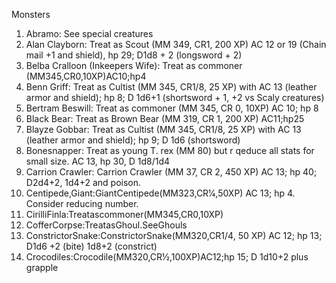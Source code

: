Monsters
1. Abramo: See special creatures
2. Alan Clayborn: Treat as Scout (MM 349, CR1, 200 XP) AC
12 or 19 (Chain mail +1 and shield), hp 29; D1d8 + 2
(longsword + 2)
3. Belba Cralloon (Inkeepers Wife): Treat as commoner
(MM345,CR0,10XP)AC10;hp4
4. Benn Griff: Treat as Cultist (MM 345, CR1/8, 25 XP) with
AC 13 (leather armor and shield); hp 8; D 1d6+1
(shortsword + 1, +2 vs Scaly creatures)
5. Bertram Beswill: Treat as commoner (MM 345, CR 0,
10XP) AC 10; hp 8
6. Black Bear: Treat as Brown Bear (MM 319, CR 1, 200 XP)
AC11;hp25
7. Blayze Gobbar: Treat as Cultist (MM 345, CR1/8, 25 XP)
with AC 13 (leather armor and shield); hp 9; D 1d6
(shortsword)
8. Bonesnapper: Treat as young T. rex (MM 80) but r     qeduce
all stats for small size. AC 13, hp 30, D 1d8/1d4
9. Carrion Crawler: Carrion Crawler (MM 37, CR 2, 450 XP)
AC 13; hp 40; D2d4+2, 1d4+2 and poison.
10. Centipede,Giant:GiantCentipede(MM323,CR1⁄4,50XP)
AC 13; hp 4. Consider reducing number.
11. CirilliFinla:Treatascommoner(MM345,CR0,10XP)
12. CofferCorpse:TreatasGhoul.SeeGhouls
13. ConstrictorSnake:ConstrictorSnake(MM320,CR1/4,
50 XP) AC 12; hp 13; D1d6 +2 (bite) 1d8+2 (constrict)
14. Crocodiles:Crocodile(MM320,CR1⁄2,100XP)AC12;hp
15; D 1d10+2 plus grapple
